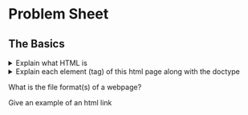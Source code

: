 # Problem Sheet

## The Basics
<details>
<summary>Explain what HTML is</summary> 

- HTML stands for Hyper Text Markup Language
- Language of Browser, tells browser how content should be rendered
</details>

<details>
<summary>Explain each element (tag) of this html page along with the doctype</summary> 

```html
<!DOCTYPE html>
<html>
<head>
<title>Page Title</title>
<meta name="hostname" content="gist.github.com">
</head>
<body>

<h1>This is a Heading</h1>
<p>This is a paragraph.</p>

</body>
</html>
```
</details>

What is the file format(s) of a webpage?

Give an example of an html link